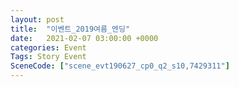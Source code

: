 ```yaml
---
layout: post
title:  "이벤트_2019여름_엔딩"
date:   2021-02-07 03:00:00 +0000
categories: Event
Tags: Story Event
SceneCode: ["scene_evt190627_cp0_q2_s10,7429311"]
---
```

